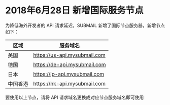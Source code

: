 # 2018年6月28日 新增国际服务节点

为降低海外开发者的 API 请求延迟，SUBMAIL 新增了国际节点服务器，新增节点如下：



区域 | 服务域名
---|---
美国 | https://us-api.mysubmail.com
德国 | https://de-api.mysubmail.com
日本| https://jp-api.mysubmail.com
中国香港|https://hk-api.mysubmail.com


要使用以上节点，请将 API 请求域名更换成对应节点服务域名即可使用